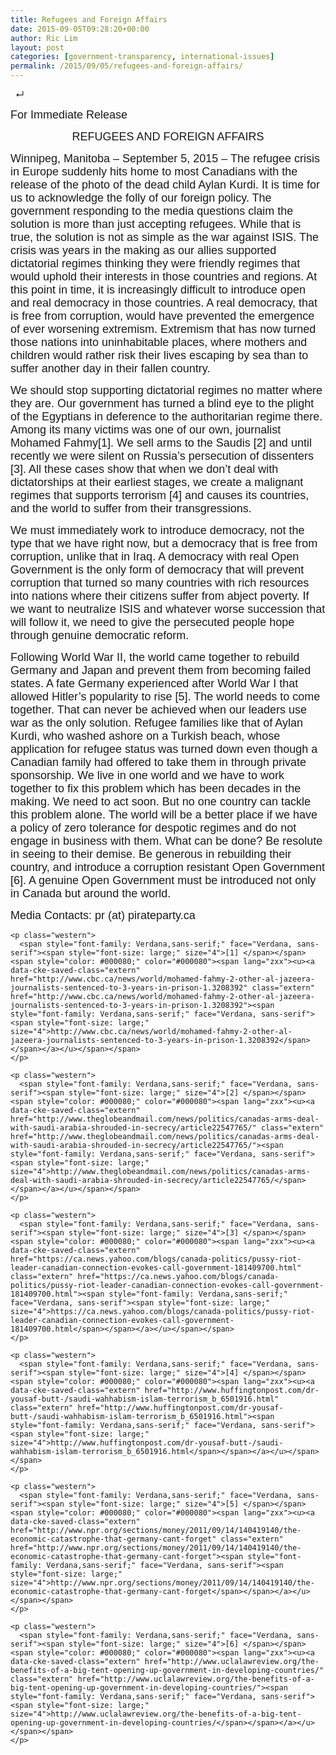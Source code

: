 ```yaml
---
title: Refugees and Foreign Affairs
date: 2015-09-05T09:28:20+00:00
author: Ric Lim
layout: post
categories: [government-transparency, international-issues]
permalink: /2015/09/05/refugees-and-foreign-affairs/
---
```

<span>  <span title="Insert paragraph here" contenteditable="false">↵</span></span>

<p class="western" align="left">
  <span style="font-family: Verdana,sans-serif;" face="Verdana, sans-serif"><span style="font-size: large;" size="4"><span>For Immediate Release</span></span></span>
</p>

<p class="western" align="center">
  <span style="font-family: Verdana,sans-serif;" face="Verdana, sans-serif"><span style="font-size: large;" size="4"><span>REFUGEES AND FOREIGN AFFAIRS</span></span></span>
</p>

<div dir="ltr" id="Section1">
</div>

<div dir="ltr" id="Section2">
  <p class="western">
    <span style="font-family: Verdana,sans-serif;" face="Verdana, sans-serif"><span style="font-size: large;" size="4"><span>Winnipeg, Manitoba – September 5, 2015 &#8211; The refugee crisis in Europe suddenly hits home to most Canadians with the release of the photo of the dead child Aylan Kurdi. It is time for us to acknowledge the folly of our foreign policy. The government responding to the media questions claim the solution is more than just accepting refugees. While that is true, the solution is not as simple as the war against ISIS. The crisis was years in the making as our allies supported dictatorial regimes thinking they were friendly regimes that would uphold their interests in those countries and regions. At this point in time, it is increasingly difficult to introduce open and real democracy in those countries. A real democracy, that is free from corruption, would have prevented the emergence of ever worsening extremism. Extremism that has now turned those nations into uninhabitable places, where mothers and children would rather risk their lives escaping by sea than to suffer another day in their fallen country.</span></span></span>
  </p>
</div>

<div dir="ltr" id="Section4">
  <p class="western">
    <span style="font-family: Verdana,sans-serif;" face="Verdana, sans-serif"><span style="font-size: large;" size="4"><span>We should stop supporting dictatorial regimes no matter where they are. Our government has turned a blind eye to the plight of the Egyptians in deference to the authoritarian regime there. Among its many victims was one of our own, journalist Mohamed Fahmy[1]. We sell arms to the Saudis [2] and until recently we were silent on Russia&#8217;s persecution of dissenters [3]. All these cases show that when we don&#8217;t deal with dictatorships at their earliest stages, we create a malignant regimes that supports terrorism [4] and causes its countries, and the world to suffer from their transgressions.</span></span></span>
  </p>
</div>

<div dir="ltr" id="Section5">
  <p class="western">
    <span style="font-family: Verdana,sans-serif;" face="Verdana, sans-serif"><span style="font-size: large;" size="4"><span>We must immediately work to introduce democracy, not the type that we have right now, but a democracy that is free from corruption, unlike that in Iraq. A democracy with real Open Government is the only form of democracy that will prevent corruption that turned so many countries with rich resources into nations where their citizens suffer from abject poverty. If we want to neutralize ISIS and whatever worse succession that will follow it, we need to give the persecuted people hope through genuine democratic reform.</span></span></span>
  </p>
</div>

<div dir="ltr" id="Section6">
  <p class="western">
    <span style="font-family: Verdana,sans-serif;" face="Verdana, sans-serif"><span style="font-size: large;" size="4"><span>Following World War II, the world came together to rebuild Germany and Japan and prevent them from becoming failed states. A fate Germany experienced after World War I that allowed Hitler&#8217;s popularity to rise [5]. The world needs to come together. That can never be achieved when our leaders use war as the only solution. Refugee families like that of Aylan Kurdi, who washed ashore on a Turkish beach, whose application for refugee status was turned down even though a Canadian family had offered to take them in through private sponsorship. We live in one world and we have to work together to fix this problem which has been decades in the making. We need to act soon. But no one country can tackle this problem alone. The world will be a better place if we have a policy of zero tolerance for despotic regimes and do not engage in business with them. What can be done? Be resolute in seeing to their demise. Be generous in rebuilding their country, and introduce a corruption resistant Open Government [6]. A genuine Open Government must be introduced not only in Canada but around the world.</span></span></span>
  </p>
</div>

<div dir="ltr" id="Section7">
  <p class="western">
    <span style="font-family: Verdana,sans-serif;" face="Verdana, sans-serif"><span style="font-size: large;" size="4">Media Contacts: pr (at) pirateparty.ca</span></span>
  </p>
  
  <p class="western">
    </div> 
    
    <p class="western">
      <span style="font-family: Verdana,sans-serif;" face="Verdana, sans-serif"><span style="font-size: large;" size="4">[1] </span></span><span style="color: #000080;" color="#000080"><span lang="zxx"><u><a data-cke-saved-class="extern" href="http://www.cbc.ca/news/world/mohamed-fahmy-2-other-al-jazeera-journalists-sentenced-to-3-years-in-prison-1.3208392" class="extern" href="http://www.cbc.ca/news/world/mohamed-fahmy-2-other-al-jazeera-journalists-sentenced-to-3-years-in-prison-1.3208392"><span style="font-family: Verdana,sans-serif;" face="Verdana, sans-serif"><span style="font-size: large;" size="4">http://www.cbc.ca/news/world/mohamed-fahmy-2-other-al-jazeera-journalists-sentenced-to-3-years-in-prison-1.3208392</span></span></a></u></span></span>
    </p>
    
    <p class="western">
      <span style="font-family: Verdana,sans-serif;" face="Verdana, sans-serif"><span style="font-size: large;" size="4">[2] </span></span><span style="color: #000080;" color="#000080"><span lang="zxx"><u><a data-cke-saved-class="extern" href="http://www.theglobeandmail.com/news/politics/canadas-arms-deal-with-saudi-arabia-shrouded-in-secrecy/article22547765/" class="extern" href="http://www.theglobeandmail.com/news/politics/canadas-arms-deal-with-saudi-arabia-shrouded-in-secrecy/article22547765/"><span style="font-family: Verdana,sans-serif;" face="Verdana, sans-serif"><span style="font-size: large;" size="4">http://www.theglobeandmail.com/news/politics/canadas-arms-deal-with-saudi-arabia-shrouded-in-secrecy/article22547765/</span></span></a></u></span></span>
    </p>
    
    <p class="western">
      <span style="font-family: Verdana,sans-serif;" face="Verdana, sans-serif"><span style="font-size: large;" size="4">[3] </span></span><span style="color: #000080;" color="#000080"><span lang="zxx"><u><a data-cke-saved-class="extern" href="https://ca.news.yahoo.com/blogs/canada-politics/pussy-riot-leader-canadian-connection-evokes-call-government-181409700.html" class="extern" href="https://ca.news.yahoo.com/blogs/canada-politics/pussy-riot-leader-canadian-connection-evokes-call-government-181409700.html"><span style="font-family: Verdana,sans-serif;" face="Verdana, sans-serif"><span style="font-size: large;" size="4">https://ca.news.yahoo.com/blogs/canada-politics/pussy-riot-leader-canadian-connection-evokes-call-government-181409700.html</span></span></a></u></span></span>
    </p>
    
    <p class="western">
      <span style="font-family: Verdana,sans-serif;" face="Verdana, sans-serif"><span style="font-size: large;" size="4">[4] </span></span><span style="color: #000080;" color="#000080"><span lang="zxx"><u><a data-cke-saved-class="extern" href="http://www.huffingtonpost.com/dr-yousaf-butt-/saudi-wahhabism-islam-terrorism_b_6501916.html" class="extern" href="http://www.huffingtonpost.com/dr-yousaf-butt-/saudi-wahhabism-islam-terrorism_b_6501916.html"><span style="font-family: Verdana,sans-serif;" face="Verdana, sans-serif"><span style="font-size: large;" size="4">http://www.huffingtonpost.com/dr-yousaf-butt-/saudi-wahhabism-islam-terrorism_b_6501916.html</span></span></a></u></span></span>
    </p>
    
    <p class="western">
      <span style="font-family: Verdana,sans-serif;" face="Verdana, sans-serif"><span style="font-size: large;" size="4">[5] </span></span><span style="color: #000080;" color="#000080"><span lang="zxx"><u><a data-cke-saved-class="extern" href="http://www.npr.org/sections/money/2011/09/14/140419140/the-economic-catastrophe-that-germany-cant-forget" class="extern" href="http://www.npr.org/sections/money/2011/09/14/140419140/the-economic-catastrophe-that-germany-cant-forget"><span style="font-family: Verdana,sans-serif;" face="Verdana, sans-serif"><span style="font-size: large;" size="4">http://www.npr.org/sections/money/2011/09/14/140419140/the-economic-catastrophe-that-germany-cant-forget</span></span></a></u></span></span>
    </p>
    
    <p class="western">
      <span style="font-family: Verdana,sans-serif;" face="Verdana, sans-serif"><span style="font-size: large;" size="4">[6] </span></span><span style="color: #000080;" color="#000080"><span lang="zxx"><u><a data-cke-saved-class="extern" href="http://www.uclalawreview.org/the-benefits-of-a-big-tent-opening-up-government-in-developing-countries/" class="extern" href="http://www.uclalawreview.org/the-benefits-of-a-big-tent-opening-up-government-in-developing-countries/"><span style="font-family: Verdana,sans-serif;" face="Verdana, sans-serif"><span style="font-size: large;" size="4">http://www.uclalawreview.org/the-benefits-of-a-big-tent-opening-up-government-in-developing-countries/</span></span></a></u></span></span>
    </p>